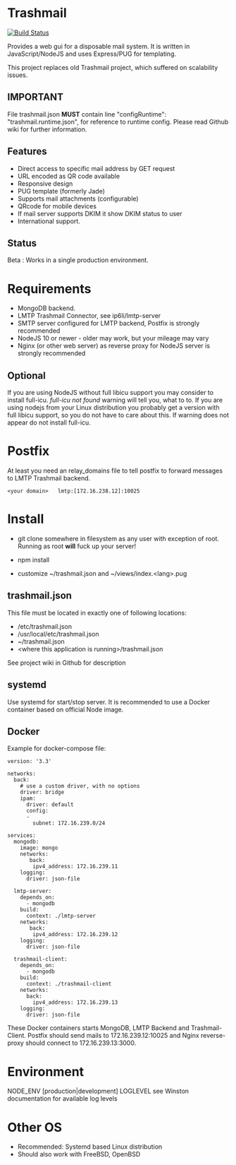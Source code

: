 Trashmail
=========

[![Build Status](https://travis-ci.org/ip6li/trashmail2.svg?branch=master)](https://travis-ci.org/ip6li/trashmail2)

Provides a web gui for a disposable mail system. It is written in JavaScript/NodeJS
and uses Express/PUG for templating.

This project replaces old Trashmail project, which suffered on scalability issues.

IMPORTANT
---------

File trashmail.json **MUST** contain line
"configRuntime": "trashmail.runtime.json",
for reference to runtime config. Please read Github wiki for further
information.

Features
--------

* Direct access to specific mail address by GET request
* URL encoded as QR code available
* Responsive design
* PUG template (formerly Jade)
* Supports mail attachments (configurable)
* QRcode for mobile devices
* If mail server supports DKIM it show DKIM status to user
* International support.

Status
------

Beta : Works in a single production environment.

Requirements
============

 * MongoDB backend.
 * LMTP Trashmail Connector, see ip6li/lmtp-server
 * SMTP server configured for LMTP backend, Postfix is strongly recommended
 * NodeJS 10 or newer - older may work, but your mileage may vary
 * Nginx (or other web server) as reverse proxy for NodeJS server is strongly recommended

Optional
--------

If you are using NodeJS without full libicu support you may consider to install
full-icu. *full-icu not found* warning will tell you, what to to. If you are
using nodejs from your Linux distribution you probably get a version with
full libicu support, so you do not have to care about this. If warning does not
appear do not install full-icu. 
 
Postfix
=======

At least you need an relay_domains file to tell postfix to forward messages
to LMTP Trashmail backend.

    <your domain>	lmtp:[172.16.238.12]:10025


    
Install
=======

* git clone somewhere in filesystem as any user with exception of root.
Running as root **will** fuck up your server!

* npm install
* customize ~/trashmail.json and ~/views/index.&lt;lang&gt;.pug

trashmail.json
--------------

This file must be located in exactly one of following locations:

* /etc/trashmail.json
* /usr/local/etc/trashmail.json
* ~/trashmail.json
* &lt;where this application is running&gt;/trashmail.json

See project wiki in Github for description

systemd
-------

Use systemd for start/stop server. It is recommended to use a Docker container based on
official Node image.

Docker
------

Example for docker-compose file:

```
version: '3.3'

networks:
  back:
    # use a custom driver, with no options
    driver: bridge
    ipam:
      driver: default
      config:
      -
        subnet: 172.16.239.0/24

services:
  mongodb:
    image: mongo
    networks:
       back:
        ipv4_address: 172.16.239.11
    logging:
      driver: json-file

  lmtp-server:
    depends_on:
      - mongodb
    build:
      context: ./lmtp-server
    networks:
       back:
        ipv4_address: 172.16.239.12
    logging:
      driver: json-file

  trashmail-client:
    depends_on:
      - mongodb
    build:
      context: ./trashmail-client
    networks:
      back:
        ipv4_address: 172.16.239.13
    logging:
      driver: json-file

```

These Docker containers starts MongoDB, LMTP Backend and Trashmail-Client.
Postfix should send mails to 172.16.239.12:10025 and Nginx reverse-proxy should connect to
172.16.239.13:3000.
 
Environment
===========

NODE_ENV [production|development]
LOGLEVEL see Winston documentation for available log levels

Other OS
========

* Recommended: Systemd based Linux distribution
* Should also work with FreeBSD, OpenBSD
